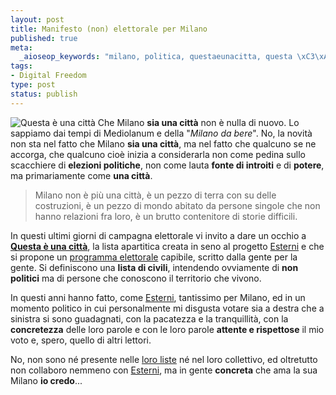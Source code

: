 ```yaml
--- 
layout: post
title: Manifesto (non) elettorale per Milano
published: true
meta: 
  _aioseop_keywords: "milano, politica, questaeunacitta, questa \xC3\xA8 una citt\xC3\xA0, esterni"
tags: 
- Digital Freedom
type: post
status: publish
---
```

![Questa è una città](/download/20060525_questaeunacitta.gif)
Che Milano **sia una città** non è nulla di nuovo. Lo sappiamo dai tempi di Mediolanum e della "*Milano da bere*". No, la novità non sta nel fatto che Milano **sia una città**, ma nel fatto che qualcuno se ne accorga, che qualcuno cioè inizia a considerarla non come pedina sullo scacchiere di **elezioni politiche**, non come lauta **fonte di introiti** e di **potere**, ma primariamente come **una città**.  

> Milano non è più una città, è un pezzo di terra con su delle costruzioni, è un pezzo di mondo abitato da persone singole che non hanno relazioni fra loro, è un brutto contenitore di storie difficili.

In questi ultimi giorni di campagna elettorale vi invito a dare un occhio a **[Questa è una città](http://www.questaeunacitta.com)**, la lista apartitica creata in seno al progetto [Esterni](http://www.esterni.it) e che si propone un [programma elettorale](http://www.questaeunacitta.it/public/_downloads/programma.pdf) capibile, scritto dalla gente per la gente. Si definiscono una **lista di civili**, intendendo ovviamente di **non politici** ma di persone che conoscono il territorio che vivono.  

In questi anni hanno fatto, come [Esterni](http://www.esterni.it), tantissimo per Milano, ed in un momento politico in cui personalmente mi disgusta votare sia a destra che a sinistra si sono guadagnati, con la pacatezza e la tranquillità, con  la **concretezza** delle loro parole e con le loro parole **attente e rispettose** il mio voto e, spero, quello di altri lettori.  

No, non sono né presente nelle  [loro liste](http://www.questaeunacitta.it/sindaci.aspx) né nel loro collettivo, ed oltretutto non collaboro nemmeno con [Esterni](http://www.esterni.it), ma in gente **concreta** che ama la sua Milano **io credo**... 
